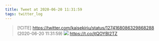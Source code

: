 ```yaml
---
title: Tweet at 2020-06-20 11:31:59
tags: twitter_log
---
```


> [!CITE] https://twitter.com/kaisekiriu/status/1274168086329868288 (2020-06-20 11:31:59)
> ![](https://twitter.com/kaisekiriu/status/1274168086329868288)
> https://t.co/jtQOYBI2TZ
